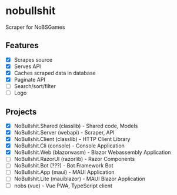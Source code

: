 # nobullshit
Scraper for NoBSGames

## Features

- [x] Scrapes source
- [x] Serves API
- [x] Caches scraped data in database
- [x] Paginate API
- [ ] Search/sort/filter
- [ ] Logo

## Projects

- [x] NoBullshit.Shared (classlib) - Shared code, Models
- [x] NoBullshit.Server (webapi) - Scraper, API
- [x] NoBullshit.Client (classlib) - HTTP Client Library
- [x] NoBullshit.Cli (console) - Console Application
- [x] NoBullshit.Web (blazorwasm) - Blazor Webassembly Application
- [ ] NoBullshit.RazorUI (razorlib) - Razor Components
- [ ] NoBullshit.Bot (???) - Bot Framework Bot
- [ ] NoBullshit.App (maui) - MAUI Application
- [ ] NoBullshit.Lite (mauiblazor) - MAUI Blazor Application
- [ ] nobs (vue) - Vue PWA, TypeScript client